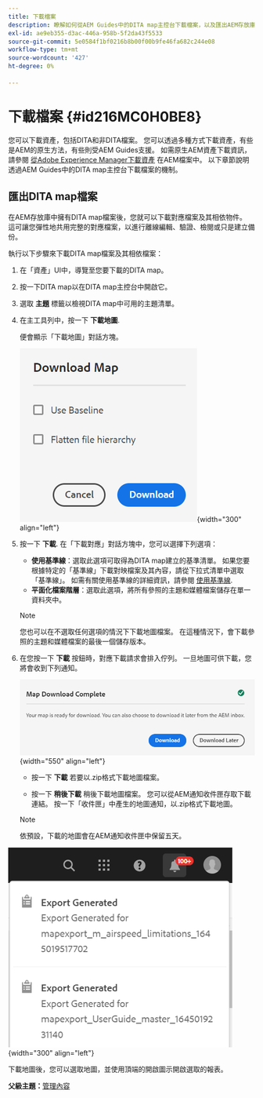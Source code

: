 ```yaml
---
title: 下載檔案
description: 瞭解如何從AEM Guides中的DITA map主控台下載檔案，以及匯出AEM存放庫中的DITA map檔案。
exl-id: ae9eb355-d3ac-446a-958b-5f2da43f5533
source-git-commit: 5e0584f1bf0216b8b00f00b9fe46fa682c244e08
workflow-type: tm+mt
source-wordcount: '427'
ht-degree: 0%

---
```


# 下載檔案 {#id216MC0H0BE8}

您可以下載資產，包括DITA和非DITA檔案。 您可以透過多種方式下載資產，有些是AEM的原生方法，有些則受AEM Guides支援。 如需原生AEM資產下載資訊，請參閱 [從Adobe Experience Manager下載資產](https://experienceleague.adobe.com/docs/experience-manager-cloud-service/assets/manage/download-assets-from-aem.html) 在AEM檔案中。 以下章節說明透過AEM Guides中的DITA map主控台下載檔案的機制。

## 匯出DITA map檔案

在AEM存放庫中擁有DITA map檔案後，您就可以下載對應檔案及其相依物件。 這可讓您彈性地共用完整的對應檔案，以進行離線編輯、驗證、檢閱或只是建立備份。

執行以下步驟來下載DITA map檔案及其相依檔案：

1. 在「資產」UI中，導覽至您要下載的DITA map。

1. 按一下DITA map以在DITA map主控台中開啟它。

1. 選取 **主題** 標籤以檢視DITA map中可用的主題清單。

1. 在主工具列中，按一下 **下載地圖**.

   便會顯示「下載地圖」對話方塊。

   ![](images/download-map.png){width="300" align="left"}

1. 按一下 **下載**. 在「下載對應」對話方塊中，您可以選擇下列選項：

   - **使用基準線**：選取此選項可取得為DITA map建立的基準清單。 如果您要根據特定的「基準線」下載對映檔案及其內容，請從下拉式清單中選取「基準線」。 如需有關使用基準線的詳細資訊，請參閱 [使用基準線](generate-output-use-baseline-for-publishing.md#).
   - **平面化檔案階層**：選取此選項，將所有參照的主題和媒體檔案儲存在單一資料夾中。
   >[!NOTE]
   >
   > 您也可以在不選取任何選項的情況下下載地圖檔案。 在這種情況下，會下載參照的主題和媒體檔案的最後一個儲存版本。

1. 在您按一下 **下載** 按鈕時，對應下載請求會排入佇列。 一旦地圖可供下載，您將會收到下列通知。

   ![](images/download-map-prompt.png){width="550" align="left"}

   - 按一下 **下載** 若要以.zip格式下載地圖檔案。

   - 按一下 **稍後下載** 稍後下載地圖檔案。 您可以從AEM通知收件匣存取下載連結。 按一下「收件匣」中產生的地圖通知，以.zip格式下載地圖。

   >[!NOTE]
   >
   > 依預設，下載的地圖會在AEM通知收件匣中保留五天。

![](images/download-map-inbox.png){width="300" align="left"}

下載地圖後，您可以選取地圖，並使用頂端的開啟圖示開啟選取的報表。

**父級主題：**[&#x200B;管理內容](authoring.md)
